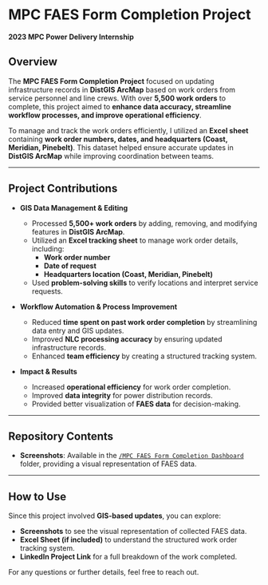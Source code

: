 # MPC FAES Form Completion Project  
**2023 MPC Power Delivery Internship**  

## Overview  

The **MPC FAES Form Completion Project** focused on updating infrastructure records in **DistGIS ArcMap** based on work orders from service personnel and line crews. With over **5,500 work orders** to complete, this project aimed to **enhance data accuracy, streamline workflow processes, and improve operational efficiency**.  

To manage and track the work orders efficiently, I utilized an **Excel sheet** containing **work order numbers, dates, and headquarters (Coast, Meridian, Pinebelt)**. This dataset helped ensure accurate updates in **DistGIS ArcMap** while improving coordination between teams.  

---

## Project Contributions  

- **GIS Data Management & Editing**  
  - Processed **5,500+ work orders** by adding, removing, and modifying features in **DistGIS ArcMap**.  
  - Utilized an **Excel tracking sheet** to manage work order details, including:  
    - **Work order number**  
    - **Date of request**  
    - **Headquarters location (Coast, Meridian, Pinebelt)**  
  - Used **problem-solving skills** to verify locations and interpret service requests.  

- **Workflow Automation & Process Improvement**  
  - Reduced **time spent on past work order completion** by streamlining data entry and GIS updates.  
  - Improved **NLC processing accuracy** by ensuring updated infrastructure records.  
  - Enhanced **team efficiency** by creating a structured tracking system.  

- **Impact & Results**  
  - Increased **operational efficiency** for work order completion.  
  - Improved **data integrity** for power distribution records.  
  - Provided better visualization of **FAES data** for decision-making.  

---

## Repository Contents  

- **Screenshots**: Available in the [`/MPC FAES Form Completion Dashboard`](screenshots/) folder, providing a visual representation of FAES data.   

---

## How to Use  

Since this project involved **GIS-based updates**, you can explore:  
- **Screenshots** to see the visual representation of collected FAES data.  
- **Excel Sheet (if included)** to understand the structured work order tracking system.  
- **LinkedIn Project Link** for a full breakdown of the work completed.  

For any questions or further details, feel free to reach out.  


